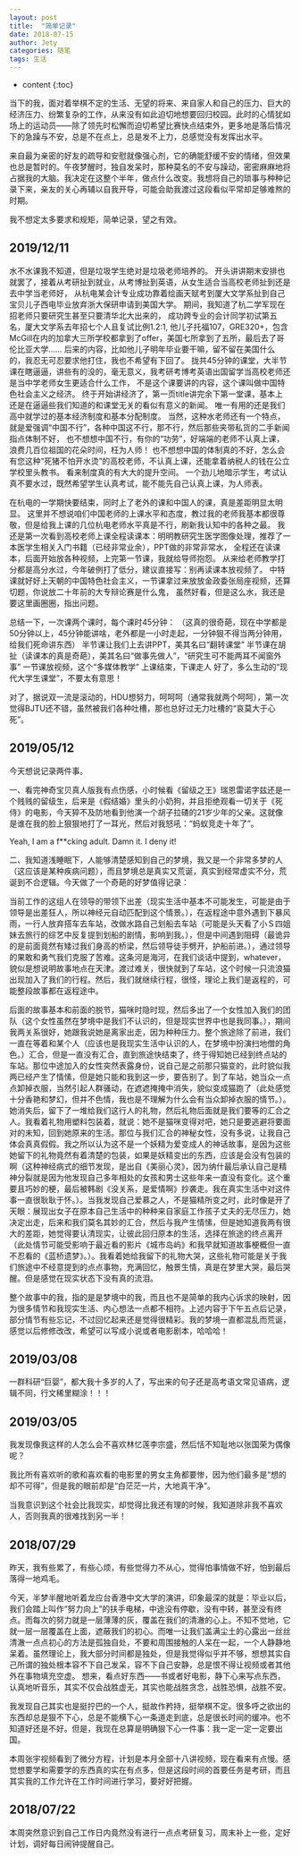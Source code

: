 ```yaml
---
layout: post
title:  "简单记录"
date: 2018-07-15
author: Jety
categories: 随笔
tags: 生活
---
```


* content
{:toc}

当下的我，面对着举棋不定的生活、无望的将来、来自家人和自己的压力、巨大的经济压力、纷繁复杂的工作，从来没有如此迫切地想要回归校园。此时的心情犹如场上的运动员——除了领先时松懈而迫切希望比赛快点结束外，更多地是落后情况下的急躁与不安，总是不在点上，总是发不上力，总感觉没有发挥出水平。

来自最为亲密的好友的疏导和安慰就像强心剂，它的确能舒缓不安的情绪，但效果也总是暂时的。午夜梦醒时，独自发呆时，那种莫名的不安与躁动，密密麻麻地将占据我的大脑。我决定在这整个半年，做点什么改变。我想将自己的琐事与种种记录下来，亲友的关心再辅以自我开导，可能会助我渡过这段看似平常却足够难熬的时期。

我不想定太多要求和规矩，简单记录，望之有效。

<!--more-->

## 2019/12/11

水不水课我不知道，但是垃圾学生绝对是垃圾老师培养的。
开头讲讲期末安排也就罢了，接着从考研扯到就业，从考博扯到英语，从女生适合当高校老师扯到还是去中学当老师好，
从杭电某会计专业成功靠着绘画天赋考到厦大文学系扯到自己宝贝儿子西电毕业放弃浙大保研申请到美国大学。
期间，我知道了杭二学军现在招老师只要研究生甚至只要清华北大出来的，
成功跨专业的会计同学初试第五名，厦大文学系去年招七个人且复试比例1.2:1,
他儿子托福107，GRE320+，包含McGill在内的加拿大三所学校都拿到了offer，美国七所拿到了五所，最后去了哥伦比亚大学……
后来的内容，比如他儿子明年毕业要干嘛，留不留在美国什么的，我忍无可忍要求他打住，我也不希望有下回了。
拢共45分钟的课堂，大半节课在瞎逼逼，讲些有的没的，毫无意义，我考研考博考英语出国留学当高校老师还是当中学老师女生更适合什么工作，
不是这个课要讲的内容，这个课叫做中国特色社会主义之经济。
终于开始讲经济了，第一页title讲完余下第一堂课，基本上还是在逼逼些我们知道的和课堂无关的看似有意义的新闻。
唯一有用的还是我们高中就学过的基本经济制度和基本分配制度。
当然，这种水老师还有一个特点，就是爱强调“中国不行”，各种中国这不行，那不行，然后那些夹带私货的二手新闻指点体制不好，
也不想想中国不行，有你的“功劳”，好端端的老师不认真上课，浪费几百位祖国的花朵时间，枉为人师！
也不想想中国的体制真的不好，怎么会有您这种“死猪不怕开水烫”的高校老师，不认真上课，还能拿着纳税人的钱在公立学校里头教书。
看来制度真的有大大的提升空间。
一个劲儿地暗示学生，考试认真不要水过，既然希望学生认真考试，能不能先自己认真上课，为人师表。

在杭电的一学期快要结束，同时上了老外的课和中国人的课，真是差距明显太明显。
这里并不想说咱们中国老师的上课水平和态度，教过我的老师我基本都很尊敬，但是给我上课的几位杭电老师水平真是不行，刷新我认知中的各种之最。
我还是第一次看到高校老师上课全程读课本：明明教研究生医学图像处理，推荐了一本医学生相关入门书籍（已经非常业余），PPT做的非常非常水，
全程还在读课本，后面开始放各种视频，上完第一节课，我就给导师抱怨。
从来给老师教学打分都是高分水过，今年破例打了低分，建议直接写：别再读课本放视频了。
中特课就好好上天朝的中国特色社会主义，一节课拿过来放放金政委张局座视频，还算切题，你说放二十年前的大专辩论赛是什么鬼，
虽然好看，但是这么水，我还是要这里画圈圈，指出问题。

总结一下，一次课两个课时，每个课时45分钟：
（这真的很奇葩，现在中学都是50分钟以上，45分钟能讲啥，老外都是一小时走起，一分钟狠不得当两分钟用，给我们死命讲东西）
半节课让我们上去讲PPT，美其名曰“翻转课堂”
半节课在胡扯（读课本的真是奇葩），美其名曰“做事先做人”，“研究生可不能两耳不闻窗外事”
一节课放视频，这个“多媒体教学”
上课结束，下课走人
好了，多么生动的“现代大学生课堂”，不要太有意思！

对了，据说双一流是滚动的，HDU想努力，呵呵呵（通常我就两个呵呵），第一次觉得BJTU还不错，虽然被我们各种吐槽，那也总好过无力吐槽的“哀莫大于心死”。

## 2019/05/12

今天想说记录两件事。

一、看完神奇宝贝真人版我有点伤感，小时候看《留级之王》瑞恩雷诺字兹还是一个贱贱的留级生，后来是《假结婚》里头的小奶狗，并且拒绝观看一切关于《死侍》的电影，今天猝不及防地看到他演一个胡子拉碴的21岁少年的父亲。这就像是谁在我的脸上狠狠地打了一耳光，然后对我怒吼：“蚂蚁竞走十年了”。　　

Yeah, I am a f**cking adult. Damn it. I deny it!

二、我知道浅睡眠下，人能够清楚感知到自己的梦境，我又是一个非常多梦的人（这应该是某种疾病问题），而且梦境总是真实又荒诞，真实到经常虚实不分，荒诞到不合逻辑。今天做了一个奇葩的好梦值得记录：　　

当前工作的这组人在领导的带领下出差（现实生活中基本不可能发生，可能是由于领导是出差狂人，所以神经元自动匹配到这个情景。），在返程途中意外遇到下暴风雨，一行人放弃搭车去车站，改做水路自己划船去车站（可能是头天看了小Ｓ四姐妹去旅行的综艺中反复提到划船的剧情，影响到我。），但是中间遇到阻碍（最诡异的是前面竟然有矮过我们身高的桥梁，然后领导徒手劈开，护船前进。），通过领导的果敢和勇气我们克服了苦难。这条河是海河，在我们谈话中提到，whatever，貌似是想说明故事地点在天津。渡过难关，很快就到了车站，这个时候一只流浪猫出现加入了我们的行程。然后，我们就继续行程，很怪，理论上我们是返程的，可能整段故事都在返程途中。　

后面的故事基本和前面的脱节，猫咪时隐时现，然后多出了一个女性加入我们的团队（这个女性虽然在梦境中是我们不认识的，但是现实世界中也是我同事。），期间我两关系很好，她跟我说她是离家出走，因为种种压力。整个旅途除了前进，我们一直在等着和某个人（应该也是我现实生活中认识的人，在梦境中扮演扫地僧的角色。）汇合，但是一直没有汇合，直到旅途快结束了，终于得知她已经到终点站的车站。那位中途加入的女性突然表露身份，说自己是之前那只猫变的，此时貌似我两已经产生了情愫，但是她只能和我到这一步，要告别了。到了车站，她当众一点点卸掉衣服，当然引起人群骚动，在遮遮掩掩中消失，貌似变成猫跑了（此处感觉十分香艳和梦幻，但并不色情，我也是不理解为什么会有当众卸掉衣服的情节。）。她消失后，留下了一堆给我们这行人的礼物，然后礼物后面就是我们要等的汇合之人。我看着礼物用塑料包装着，就说：她不是猫咪变得对吧，她只是要逃避将要面对的未知，回到她原来的生活。那位与我们汇合的神秘女性，没有多说，让我自己体会真真假假。我之所以认为这不是一个妖精为爱变成人的神话故事，是因为这些她留下的礼物竟然有着清楚的包装，如果是妖精变出的东西，应该是会没有包装的啊（这种神经病式的细节发现，是出自《美丽心灵》，因为纳什最后承认自己是精神分裂就是因为他发现自己多年相处的女孩和男士这些年来一直没有变化。这个重要且巧妙的梗，最后被韩剧《没关系，是爱情啊》抄袭走。我在真实生活中对这件事一直很耿耿于怀。）。当我发现自己爱慕之人，不是猫精所变之时，此时像是开了天眼：展现出女子在原本自己生活中的种种来自家庭工作孩子丈夫的无尽压力，她决定出走，后来和我们莫名其妙的汇合，然后与我产生情愫，但是她知道我两有很大的差距，她觉得要认清现实，让彼此回归原本的生活，选择在旅途的终点离开（此处情节可能受影响于最近看的影片《城市岛屿》和我早就知道故事梗概但一直不忍看的《蓝桥遗梦》。）。我看着她给我留下的礼物大哭，这些礼物可能是关于我们旅途中不经意提到的点点事物，充满回忆，触景生情，真是在梦里大哭，最后哭醒。但是感觉在现实状态下没有真的流泪。　　

整个故事中的我，指的是是梦境中的我，而且也不是简单的我内心诉求的映射，因为很多情节和我现实生活、内心想法一点都不相符。上述内容于下午五点后记录，部分情节有些忘记，不过回忆起来还是觉得很精彩。我的梦境一直都混乱而荒诞，感觉以后修修改改，希望可以写成小说或者电影剧本，哈哈哈！

## 2019/03/08

一群科研“巨婴”，都大我十多岁的人了，写出来的句子还是高考语文常见语病，逻辑不同，行文稀里糊涂！！！

## 2019/03/05

我发现像我这样的人怎么会不喜欢林忆莲李宗盛，然后恬不知耻地以张国荣为偶像呢？

我比所有喜欢听的歌和喜欢看的电影里的男女主角都要惨，因为他们最多是“想的却不可得”，但是我的眼前却是“白茫茫一片，大地真干净”。

当我意识到这个社会比我现实，却觉得比我还有理的时候，我知道除非我不喜欢人，否则我真的很难找到另一半！

## 2018/07/29

昨天，我有些累了，有些心烦，有些觉得力不从心，觉得怕事情做不好，怕到最后落得一地鸡毛。

今天，半梦半醒地听着龙应台香港中文大学的演讲，印象最深的就是：毕业以后，我们会踏上叫作“努力向上”的扶手电梯，中途没有停歇，没有中转，甚至没有终点。而每次的努力就是一层薄薄的灰，覆盖在我们的清澈的心上。不知不觉地，它就一层一层覆盖在上面，遮蔽我们的初心。而唯一让我们盖满尘土的心露出一丝丝清澈一点点初心的方法是孤独自处，不要和周围接触的人呆在一起，一个人静静地呆着。虽然理论上，我大部分时间都是独处，但是我觉得似乎并不够，想想其实自己所谓的独处根本容不下自己发呆，容不下自己安静，总是恨不得让视频或者其他外在事物填充空虚。
想来，看点好东西——书或者好电影，静下心来写点东西，认真地听音乐，其实不仅会战胜虚无，其实也能战胜贪念，战胜恐惧，战胜不安。

我发现自己其实也是挺拧巴的一个人，挺故作矜持，挺举棋不定。很多呼之欲出的东西却总是狠不下心，总是不能横下心一条道走到底，总是很长时间的缓冲。也不知道好还是不好。但是，我现在总算是明确狠下心一件事：我一定一定一定要出国。

本周张宇视频看到了微分方程，计划是本月全部十八讲视频，现在看来有点慢。感觉想要学和需要学的东西真的实在有点多，但是这段时间的首要任务是考研，而且其实我的工作允许在工作时间进行学习，要好好把握。

## 2018/07/22

本周突然意识到自己工作日内竟然没有进行一点点考研复习，周末补上一些，定好计划，调好每日闹钟提醒自己。
